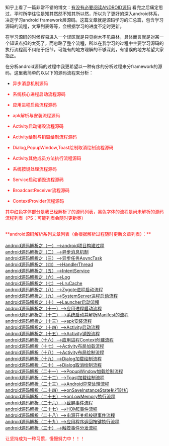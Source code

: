 知乎上看了一篇非常不错的博文：<a href="http://zhuanlan.zhihu.com/kaede/20563936">有没有必要阅读ANDROID源码</a>
看完之后痛定思过，平时所学往往是知其然然不知其所以然，所以为了更好的深入android体系，决定学习android framework层源码。这篇文章就是源码学习的汇总篇，包含学习源码的流程，文章列表等等，会根据学习的进度不定时更新。

在学习源码的时候容易进入一个误区就是只见树木不见森林，具体而言就是对某一个知识点扣的太死了，而忽略了整个流程，所以在我学习的过程中主要学习源码的执行流程而不纠结于细节，可能有的地方理解的不够深刻，有错误的地方希望大家指正。

在分析android源码的过程中我更希望以一种有序的分析过程来分framework的源码，这里我简单的以以下的源码流程来分析：

- <font color="red">异步消息机制源码

- <font color="red">系统核心进程启动流程源码

- <font color="red">应用进程启动流程源码

- <font color="red">apk解析与安装流程源码

- <font color="red">Activity启动销毁流程源码

- <font color="red">Activity绘制与销毁绘制流程源码

- <font color="red">Dialog,PopupWindow,Toast绘制取消绘制流程源码

- <font color="red">Activity其他成员方法执行流程源码

- <font color="red">系统按键处理流程源码

- Service启动销毁流程源码

- BroadcastReceiver流程源码

- ContextProvider流程源码

其中红色字体部分是我已经解析了的源码列表，黑色字体的流程是尚未解析的源码流程列表（PS：可能列表会随时更新奥）


<br>
**<font color="red">android源码解析系列文章列表（会根据解析过程随时更新文章列表）：**
<br>
<br><a href="http://blog.csdn.net/qq_23547831/article/details/50634435"> android源码解析之（一）-->android项目构建过程</a>
<br><a href="http://blog.csdn.net/qq_23547831/article/details/50751687">android源码解析之（二）-->异步消息机制</a>
<br><a href="http://blog.csdn.net/qq_23547831/article/details/50803849">android源码解析之（三）-->异步任务AsyncTask</a>
<br><a href="http://blog.csdn.net/qq_23547831/article/details/50936584">android源码解析之（四）-->HandlerThread</a>
<br><a href="http://blog.csdn.net/qq_23547831/article/details/50958757">android源码解析之（五）-->IntentService</a>
<br><a href="http://blog.csdn.net/qq_23547831/article/details/50963006">android源码解析之（六）-->Log</a>
<br><a href="http://blog.csdn.net/qq_23547831/article/details/50971968">android源码解析之（七）-->LruCache</a>
<br><a href="http://blog.csdn.net/qq_23547831/article/details/51104873">android源码解析之（八）-->Zygote进程启动流程</a>
<br><a href="http://blog.csdn.net/qq_23547831/article/details/51105171">android源码解析之（九）-->SystemServer进程启动流程</a>
<br><a href="http://blog.csdn.net/qq_23547831/article/details/51112031">android源码解析之（十）-->Launcher启动流程</a>
<br><a href="http://blog.csdn.net/qq_23547831/article/details/51119333">android源码解析之（十一）-->应用进程启动流程</a>
<br><a href="http://blog.csdn.net/qq_23547831/article/details/51203482">android源码解析之（十二）-->系统启动并解析Manifest的流程</a>
<br><a href="http://blog.csdn.net/qq_23547831/article/details/51210682">android源码解析之（十三）-->apk安装流程</a>
<br><a href="http://blog.csdn.net/qq_23547831/article/details/51224992">android源码解析之（十四）-->Activity启动流程</a>
<br><a href="http://blog.csdn.net/qq_23547831/article/details/51232309">android源码解析之（十五）-->Activity销毁流程</a>
<br><a href="http://blog.csdn.net/qq_23547831/article/details/51252082">android源码解析（十六）-->应用进程Context创建流程</a>
<br><a href="http://blog.csdn.net/qq_23547831/article/details/51284556">android源码解析（十七）-->Activity布局加载流程</a>
<br><a href="http://blog.csdn.net/qq_23547831/article/details/51285804">android源码解析（十八）-->Activity布局绘制流程</a>
<br><a href="http://blog.csdn.net/qq_23547831/article/details/51289456">android源码解析（十九）-->Dialog加载绘制流程</a>
<br><a href="http://blog.csdn.net/qq_23547831/article/details/51303072">android源码解析（二十）-->Dialog取消绘制流程</a>
<br><a href="http://blog.csdn.net/qq_23547831/article/details/51322574">android源码解析（二十一）-->PopupWindow加载绘制流程</a>
<br><a href="http://blog.csdn.net/qq_23547831/article/details/51374627">android源码解析（二十二）-->Toast加载绘制流程</a>
<br><a href="http://blog.csdn.net/qq_23547831/article/details/51382326">android源码解析（二十三）-->Android异常处理流程</a>
<br><a href="http://blog.csdn.net/qq_23547831/article/details/51464535">android源码解析（二十四）-->onSaveInstanceState执行时机</a>
<br><a href="http://blog.csdn.net/qq_23547831/article/details/51465071">android源码解析（二十五）-->onLowMemory执行流程</a>
<br><a href="http://blog.csdn.net/qq_23547831/article/details/51474288">android源码解析（二十六）-->截屏事件流程</a>
<br><a href="http://blog.csdn.net/qq_23547831/article/details/51475929">android源码解析（二十七）-->HOME事件流程</a>
<br><a href="http://blog.csdn.net/qq_23547831/article/details/51487978">android源码解析（二十八）-->电源开关机按键事件流程</a>
<br><a href="http://blog.csdn.net/qq_23547831/article/details/51513771">android源码解析（二十九）-->应用程序返回按键执行流程</a>
<br><a href="http://blog.csdn.net/qq_23547831/article/details/51530671"> android源码解析（三十）-->触摸事件分发流程</a>

让坚持成为一种习惯，慢慢努力中！！！
